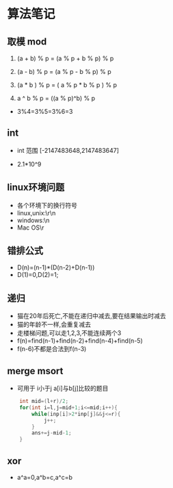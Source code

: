 # 算法笔记

## 取模 mod

1. (a + b) % p = (a % p + b % p) % p  

2. (a - b) % p = (a % p - b % p) % p  

3. (a * b ) % p = ( a % p * b % p ) % p  

4. a ^ b % p = ((a % p)^b) % p

* 3%4=3%5=3%6=3

## int

* int 范围  [-2147483648,2147483647]

* 2.1*10^9

## linux环境问题

* 各个环境下的换行符号
* linux,unix:\r\n
* windows:\n
* Mac OS\r

## 错排公式

* D(n)=(n-1)*(D(n-2)+D(n-1))
* D(1)=0,D(2)=1;

## 递归

* 猫在20年后死亡,不能在递归中减去,要在结果输出时减去
* 猫的年龄不一样,会重复减去
* 走楼梯问题,可以走1,2,3,不能连续两个3
* f(n)=find(n-1)+find(n-2)+find(n-4)+find(n-5)
* f(n-6)不都是合法到f(n-3)

## merge msort

* 可用于 i小于j a[i]与b[j]比较的题目

``` c
    int mid=(l+r)/2;
    for(int i=l,j=mid+1;i<=mid;i++){
        while(inp[i]>2*inp[j]&&j<=r){
            j++;
        }
        ans+=j-mid-1;
    }
```

## xor

* a^a=0,a^b=c,a^c=b